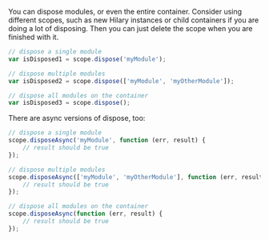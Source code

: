 You can dispose modules, or even the entire container. Consider using different scopes, such as new Hilary instances or child containers if you are doing a lot of disposing. Then you can just delete the scope when you are finished with it.

```JavaScript
// dispose a single module
var isDisposed1 = scope.dispose('myModule');

// dispose multiple modules
var isDisposed2 = scope.dispose(['myModule', 'myOtherModule']);

// dispose all modules on the container
var isDisposed3 = scope.dispose();
```

There are async versions of dispose, too:

```JavaScript
// dispose a single module
scope.disposeAsync('myModule', function (err, result) {
    // result should be true
});

// dispose multiple modules
scope.disposeAsync(['myModule', 'myOtherModule'], function (err, result) {
    // result should be true
});

// dispose all modules on the container
scope.disposeAsync(function (err, result) {
    // result should be true
});
```